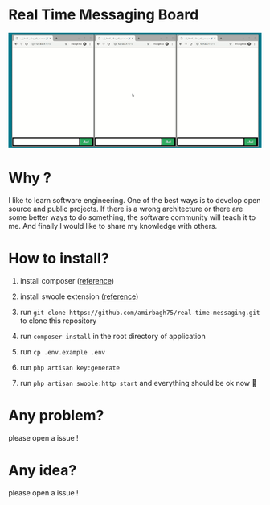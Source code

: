 # Real Time Messaging Board
![](video-screen.gif)


# Why ?

I like to learn software engineering. One of the best ways is to develop open source and public projects. If there is a wrong architecture or there are some better ways to do something, the software community will teach it to me. And finally I would like to share my knowledge with others.

# How to install?
1. install composer ([reference](https://getcomposer.org/download/))

2. install swoole extension ([reference](https://www.swoole.co.uk/docs/get-started/installation))

3. run `git clone https://github.com/amirbagh75/real-time-messaging.git` to clone this repository 

4. run `composer install` in the root directory of application

5. run `cp .env.example .env`

6. run `php artisan key:generate`

7. run `php artisan swoole:http start` and everything should be ok now 😬


# Any problem?

please open a issue !

# Any idea?

please open a issue !


